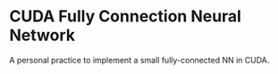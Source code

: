 # CUDA Fully Connection Neural Network

A personal practice to implement a small fully-connected NN in CUDA.
